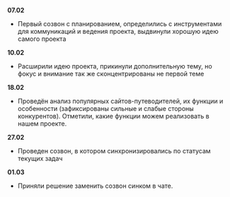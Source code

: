 **07.02**
- Первый созвон с планированием, определились с инструментами для коммуникаций и ведения проекта, выдвинули хорошую идею самого проекта

**10.02**
- Расширили идею проекта, прикинули дополнительную тему, но фокус и внимание так же сконцентрированы не первой теме

**18.02**
- Проведён анализ популярных сайтов-путеводителей, их функции и особенности (зафиксированы сильные и слабые стороны конкурентов). Отметили, какие функции можем реализовать в нашем проекте.

**27.02**
- Проведен созвон, в котором синхронизировались по статусам текущих задач

**01.03**
- Приняли решение заменить созвон синком в чате. 
